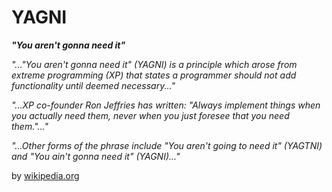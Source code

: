 # YAGNI

<b><i>"You aren't gonna need it"</i></b>

<i>"..."You aren't gonna need it" (YAGNI) is a principle which arose from extreme
programming (XP) that states a programmer should not add functionality until deemed
necessary..."</i>

<i>"...XP co-founder Ron Jeffries has written: "Always implement things when you actually need them,
never when you just foresee that you need them."..."</i>

<i>"...Other forms of the phrase include "You aren't going to need it" (YAGTNI) and "You
ain't gonna need it" (YAGNI)..."</i>

by [wikipedia.org](https://en.wikipedia.org/wiki/You_aren%27t_gonna_need_it)
